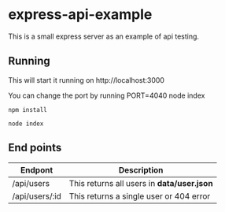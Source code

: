 # express-api-example

This is a small express server as an example of api testing.

## Running

This will start it running on http://localhost:3000

You can change the port by running PORT=4040 node index

```
npm install

node index
```

## End points

Endpont        | Description                                  |
---------------|----------------------------------------------|
/api/users     | This returns all users in **data/user.json** |
/api/users/:id | This returns a single user or 404 error      |